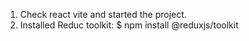 1. Check react vite and started the project.
2. Installed Reduc toolkit: $ npm install @reduxjs/toolkit

